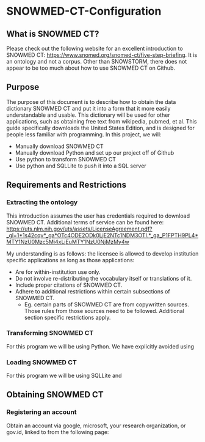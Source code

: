 # SNOWMED-CT-Configuration

## What is SNOWMED CT?

Please check out the following website for an excellent introduction to SNOWMED CT: https://www.snomed.org/snomed-ct/five-step-briefing. It is an ontology and not a corpus. Other than SNOWSTORM, there does not appear to be too much about how to use SNOWMED CT on Github.

## Purpose

  The purpose of this document is to describe how to obtain the data dictionary SNOWMED CT and put it into a form that it more easily understandable and usable. This dictionary will be used for other applications, such as obtaining free text from wikipedia, pubmed, et al. This guide specifically downloads the United States Edition, and is designed for people less familiar with programming. In this project, we will:
  - Manually download SNOWMED CT
  - Manually download Python and set up our project off of Github
  - Use python to transform SNOWMED CT
  - Use python and SQLLite to push it into a SQL server

## Requirements and Restrictions

### Extracting the ontology
This introduction assumes the user has credentials required to download SNOWMED CT. Additional terms of service can be found here: 
https://uts.nlm.nih.gov/uts/assets/LicenseAgreement.pdf?_gl=1*1s42cqv*_ga*OTc4ODE2ODk0LjE2NTc1NDM3OTI.*_ga_P1FPTH9PL4*MTY1NzU0Mzc5Mi4xLjEuMTY1NzU0NjMzMy4w

My understanding is as follows: the licensee is allowed to develop institution specific applications as long as those applications:
  - Are for within-institution use only.
  - Do not involve re-distributing the vocabulary itself or translations of it.
  - Include proper citations of SNOWMED CT.
  - Adhere to additional restrictions within certain subsections of SNOWMED CT.
    - Eg. certain parts of SNOWMED CT are from copywritten sources. Those rules from those sources need to be followed. Additional section specific restrictions apply.

### Transforming SNOWMED CT
For this program we will be using Python. We have explicitly avoided using 

### Loading SNOWMED CT
For this program we will be using SQLLite and 

## Obtaining SNOWMED CT

### Registering an account

Obtain an account via google, microsoft, your research organization, or gov.id, linked to from the following page:


